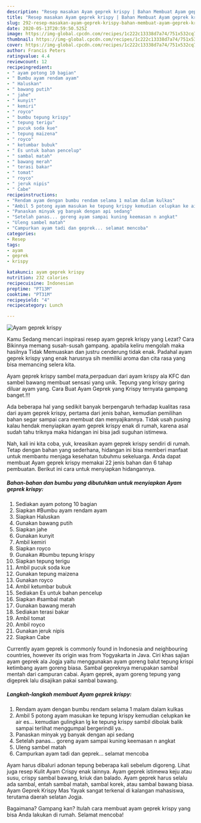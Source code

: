 ```yaml
---
description: "Resep masakan Ayam geprek krispy | Bahan Membuat Ayam geprek krispy Yang Enak Banget"
title: "Resep masakan Ayam geprek krispy | Bahan Membuat Ayam geprek krispy Yang Enak Banget"
slug: 292-resep-masakan-ayam-geprek-krispy-bahan-membuat-ayam-geprek-krispy-yang-enak-banget
date: 2020-05-13T20:59:50.525Z
image: https://img-global.cpcdn.com/recipes/1c222c13338d7a74/751x532cq70/ayam-geprek-krispy-foto-resep-utama.jpg
thumbnail: https://img-global.cpcdn.com/recipes/1c222c13338d7a74/751x532cq70/ayam-geprek-krispy-foto-resep-utama.jpg
cover: https://img-global.cpcdn.com/recipes/1c222c13338d7a74/751x532cq70/ayam-geprek-krispy-foto-resep-utama.jpg
author: Francis Peters
ratingvalue: 4.4
reviewcount: 12
recipeingredient:
- " ayam potong 10 bagian"
- " Bumbu ayam rendam ayam"
- " Haluskan"
- " bawang putih"
- " jahe"
- " kunyit"
- " kemiri"
- " royco"
- " bumbu tepung krispy"
- " tepung terigu"
- " pucuk soda kue"
- " tepung maizena"
- " royco"
- " ketumbar bubuk"
- " Es untuk bahan pencelup"
- " sambal matah"
- " bawang merah"
- " terasi bakar"
- " tomat"
- " royco"
- " jeruk nipis"
- " Cabe"
recipeinstructions:
- "Rendam ayam dengan bumbu rendam selama 1 malam dalam kulkas"
- "Ambil 5 potong ayam masukan ke tepung krispy kemudian celupkan ke air es... kemudian gulingkan lg ke tepung krispy sambil dibolak balik sampai terlihat menggumpal bergerindil ya.."
- "Panaskan minyak yg banyak dengan api sedang"
- "Setelah panas... goreng ayam sampai kuning keemasan n angkat"
- "Uleng sambel matah"
- "Campurkan ayam tadi dan geprek... selamat mencoba"
categories:
- Resep
tags:
- ayam
- geprek
- krispy

katakunci: ayam geprek krispy 
nutrition: 232 calories
recipecuisine: Indonesian
preptime: "PT13M"
cooktime: "PT31M"
recipeyield: "4"
recipecategory: Lunch

---
```



![Ayam geprek krispy](https://img-global.cpcdn.com/recipes/1c222c13338d7a74/751x532cq70/ayam-geprek-krispy-foto-resep-utama.jpg)

Kamu Sedang mencari inspirasi resep ayam geprek krispy yang Lezat? Cara Bikinnya memang susah-susah gampang. apabila keliru mengolah maka hasilnya Tidak Memuaskan dan justru cenderung tidak enak. Padahal ayam geprek krispy yang enak harusnya sih memiliki aroma dan cita rasa yang bisa memancing selera kita.

Ayam geprek krispy sambel mata,perpaduan dari ayam krispy ala KFC dan sambel bawang membuat sensasi yang unik. Tepung yang krispy garing diluar ayam yang. Cara Buat Ayam Geprek yang Krispy ternyata gampang banget.!!!

Ada beberapa hal yang sedikit banyak berpengaruh terhadap kualitas rasa dari ayam geprek krispy, pertama dari jenis bahan, kemudian pemilihan bahan segar sampai cara membuat dan menyajikannya. Tidak usah pusing kalau hendak menyiapkan ayam geprek krispy enak di rumah, karena asal sudah tahu triknya maka hidangan ini bisa jadi suguhan istimewa.


Nah, kali ini kita coba, yuk, kreasikan ayam geprek krispy sendiri di rumah. Tetap dengan bahan yang sederhana, hidangan ini bisa memberi manfaat untuk membantu menjaga kesehatan tubuhmu sekeluarga. Anda dapat membuat Ayam geprek krispy memakai 22 jenis bahan dan 6 tahap pembuatan. Berikut ini cara untuk menyiapkan hidangannya.

<!--inarticleads1-->

##### Bahan-bahan dan bumbu yang dibutuhkan untuk menyiapkan Ayam geprek krispy:

1. Sediakan  ayam potong 10 bagian
1. Siapkan  #Bumbu ayam rendam ayam
1. Siapkan  Haluskan
1. Gunakan  bawang putih
1. Siapkan  jahe
1. Gunakan  kunyit
1. Ambil  kemiri
1. Siapkan  royco
1. Gunakan  #bumbu tepung krispy
1. Siapkan  tepung terigu
1. Ambil  pucuk soda kue
1. Gunakan  tepung maizena
1. Gunakan  royco
1. Ambil  ketumbar bubuk
1. Sediakan  Es untuk bahan pencelup
1. Siapkan  #sambal matah
1. Gunakan  bawang merah
1. Sediakan  terasi bakar
1. Ambil  tomat
1. Ambil  royco
1. Gunakan  jeruk nipis
1. Siapkan  Cabe


Currently ayam geprek is commonly found in Indonesia and neighbouring countries, however its origin was from Yogyakarta in Java. Ciri khas sajian ayam geprek ala Jogja yaitu menggunakan ayam goreng balut tepung krispi ketimbang ayam goreng biasa. Sambal gepreknya merupakan sambal mentah dari campuran cabai. Ayam geprek, ayam goreng tepung yang digeprek lalu disajikan pakai sambal bawang. 

<!--inarticleads2-->

##### Langkah-langkah membuat Ayam geprek krispy:

1. Rendam ayam dengan bumbu rendam selama 1 malam dalam kulkas
1. Ambil 5 potong ayam masukan ke tepung krispy kemudian celupkan ke air es... kemudian gulingkan lg ke tepung krispy sambil dibolak balik sampai terlihat menggumpal bergerindil ya..
1. Panaskan minyak yg banyak dengan api sedang
1. Setelah panas... goreng ayam sampai kuning keemasan n angkat
1. Uleng sambel matah
1. Campurkan ayam tadi dan geprek... selamat mencoba


Ayam harus dibaluri adonan tepung beberapa kali sebelum digoreng. Lihat juga resep Kulit Ayam Crispy enak lainnya. Ayam geprek istimewa keju atau susu, crispy sambal bawang, kriuk dan balado. Ayam geprek harus selalu ada sambal, entah sambal matah, sambal korek, atau sambal bawang biasa. Ayam Geprek Krispy Mas Yayak sangat terkenal di kalangan mahasiswa, terutama daerah selatan Jogja. 

Bagaimana? Gampang kan? Itulah cara membuat ayam geprek krispy yang bisa Anda lakukan di rumah. Selamat mencoba!
